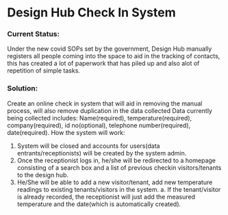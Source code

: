 # Design Hub Check In System

### Current Status:

Under the new covid SOPs set by the government, Design Hub manually
registers all people coming into the space to aid in the tracking of contacts, this has created a lot
of paperwork that has piled up and also alot of repetition of simple tasks.

### Solution:

Create an online check in system that will aid in removing the manual process, will
also remove duplication in the data collected
Data currently being collected includes: Name(required), temperature(required),
company(required), id no(optional), telephone number(required), date(required).
How the system will work:

1. System will be closed and accounts for users(data entrants/receptionists) will be created
   by the system admin.
2. Once the receptionist logs in, he/she will be redirected to a homepage consisting of a
   search box and a list of previous checkin visitors/tenants to the design hub.
3. He/She will be able to add a new visitor/tenant, add new temperature readings to
   existing tenants/visitors in the system.
   a. If the tenant/visitor is already recorded, the receptionist will just add the
   measured temperature and the date(which is automatically created).
